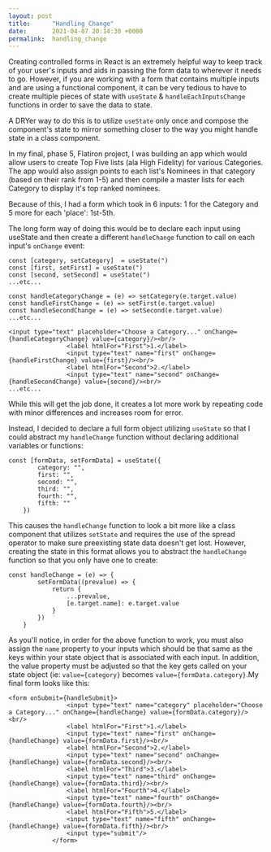 ```yaml
---
layout: post
title:      "Handling Change"
date:       2021-04-07 20:14:30 +0000
permalink:  handling_change
---
```



Creating controlled forms in React is an extremely helpful way to keep track of your user's inputs and aids in passing the form data to wherever it needs to go.  However, if you are working with a form that contains multiple inputs and are using a functional component, it can be very tedious to have to create multiple pieces of state with `useState` & `handleEachInputsChange` functions in order to save the data to state.

A DRYer way to do this is to utilize `useState` only once and compose the component's state to mirror something closer to the way you might handle state in a class component.

In my final, phase 5,  Flatiron project, I was building an app which would allow users to create Top Five lists (ala High Fidelity) for various Categories.  The app would also assign points to each list's Nominees in that category (based on their rank from 1-5) and then compile a master lists for each Category to display it's top ranked nominees. 

Because of this, I had a form which took in 6 inputs: 1 for the Category and 5 more for each 'place': 1st-5th.

The long form way of doing this would be to declare each input using useState and then create a different `handleChange` function to call on each input's `onChange` event:

```
const [category, setCategory]  = useState(")
const [first, setFirst] = useState(")
const [second, setSecond] = useState(")
...etc...

const handleCategoryChange = (e) => setCategory(e.target.value)
const handleFirstChange = (e) => setFirst(e.target.value)
const handleSecondChange = (e) => setSecond(e.target.value)
...etc...

<input type="text" placeholder="Choose a Category..." onChange={handleCategoryChange} value={category}/><br/>
                <label htmlFor="First">1.</label>
                <input type="text" name="first" onChange={handleFirstChange} value={first}/><br/>
                <label htmlFor="Second">2.</label>
                <input type="text" name="second" onChange={handleSecondChange} value={second}/><br/>
...etc...
```

While this will get the job done, it creates a lot more work by repeating code with minor differences and increases room for error.

Instead, I decided to declare a full form object utilizing `useState` so that I could abstract my `handleChange` function without declaring additional variables or functions:

```
const [formData, setFormData] = useState({
        category: "",
        first: "",
        second: "",
        third: "",
        fourth: "",
        fifth: ""
    })
```

This causes the `handleChange` function to look a bit more like a class component that utilizes `setState` and requires the use of the spread operator to make sure preexisting state data doesn't get lost.  However, creating the state in this format allows you to abstract the `handleChange` function so that you only have one to create:

```
const handleChange = (e) => {
        setFormData((prevalue) => {
            return {
                ...prevalue,
                [e.target.name]: e.target.value
            }      
        })
    }
```

As you'll notice, in order for the above function to work, you must also assign the `name` property to your inputs which should be that same as the keys within your state object that is associated with each input.  In addition, the value property must be adjusted so that the key gets called on your state object (ie: `value={category}` becomes `value={formData.category}`.My final form looks like this:

```
<form onSubmit={handleSubmit}>
                <input type="text" name="category" placeholder="Choose a Category..." onChange={handleChange} value={formData.category}/><br/>
                <label htmlFor="First">1.</label>
                <input type="text" name="first" onChange={handleChange} value={formData.first}/><br/>
                <label htmlFor="Second">2.</label>
                <input type="text" name="second" onChange={handleChange} value={formData.second}/><br/>
                <label htmlFor="Third">3.</label>
                <input type="text" name="third" onChange={handleChange} value={formData.third}/><br/>
                <label htmlFor="Fourth">4.</label>
                <input type="text" name="fourth" onChange={handleChange} value={formData.fourth}/><br/>
                <label htmlFor="Fifth">5.</label>
                <input type="text" name="fifth" onChange={handleChange} value={formData.fifth}/><br/>
                <input type="submit"/>
            </form>
```


